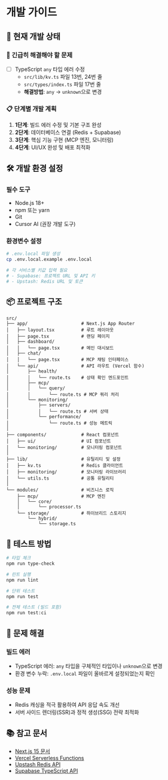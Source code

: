 # 개발 가이드

## 🔧 현재 개발 상태

### 🚨 긴급히 해결해야 할 문제
- [ ] TypeScript `any` 타입 에러 수정
  - `src/lib/kv.ts` 파일 13번, 24번 줄
  - `src/types/index.ts` 파일 17번 줄
  - **해결방법**: `any` → `unknown`으로 변경

### 📋 단계별 개발 계획
1. **1단계**: 빌드 에러 수정 및 기본 구조 완성
2. **2단계**: 데이터베이스 연결 (Redis + Supabase)
3. **3단계**: 핵심 기능 구현 (MCP 엔진, 모니터링)
4. **4단계**: UI/UX 완성 및 배포 최적화

## 🛠 개발 환경 설정

### 필수 도구
- Node.js 18+ 
- npm 또는 yarn
- Git
- Cursor AI (권장 개발 도구)

### 환경변수 설정
```bash
# .env.local 파일 생성
cp .env.local.example .env.local

# 각 서비스별 키값 입력 필요
# - Supabase: 프로젝트 URL 및 API 키
# - Upstash: Redis URL 및 토큰
```

## 📦 프로젝트 구조

```
src/
├── app/                    # Next.js App Router
│   ├── layout.tsx          # 루트 레이아웃
│   ├── page.tsx            # 랜딩 페이지
│   ├── dashboard/
│   │   └── page.tsx        # 메인 대시보드
│   ├── chat/
│   │   └── page.tsx        # MCP 채팅 인터페이스
│   └── api/                # API 라우트 (Vercel 함수)
│       ├── health/
│       │   └── route.ts    # 상태 확인 엔드포인트
│       ├── mcp/
│       │   └── query/
│       │       └── route.ts # MCP 쿼리 처리
│       └── monitoring/
│           ├── servers/
│           │   └── route.ts # 서버 상태
│           └── performance/
│               └── route.ts # 성능 메트릭
│
├── components/             # React 컴포넌트
│   ├── ui/                 # UI 컴포넌트
│   └── monitoring/         # 모니터링 컴포넌트
│
├── lib/                    # 유틸리티 및 설정
│   ├── kv.ts               # Redis 클라이언트
│   ├── monitoring/         # 모니터링 라이브러리
│   └── utils.ts            # 공통 유틸리티
│
└── modules/                # 비즈니스 로직
    ├── mcp/                # MCP 엔진
    │   └── core/
    │       └── processor.ts
    └── storage/            # 하이브리드 스토리지
        └── hybrid/
            └── storage.ts
```

## 🧪 테스트 방법

```bash
# 타입 체크
npm run type-check

# 린트 실행
npm run lint

# 단위 테스트
npm run test

# 전체 테스트 (빌드 포함)
npm run test:ci
```

## 🐞 문제 해결

### 빌드 에러
- TypeScript 에러: `any` 타입을 구체적인 타입이나 `unknown`으로 변경
- 환경 변수 누락: `.env.local` 파일이 올바르게 설정되었는지 확인

### 성능 문제
- Redis 캐싱을 적극 활용하여 API 응답 속도 개선
- 서버 사이드 렌더링(SSR)과 정적 생성(SSG) 전략 최적화

## 📚 참고 문서
- [Next.js 15 문서](https://nextjs.org/docs)
- [Vercel Serverless Functions](https://vercel.com/docs/serverless-functions)
- [Upstash Redis API](https://docs.upstash.com)
- [Supabase TypeScript API](https://supabase.com/docs) 